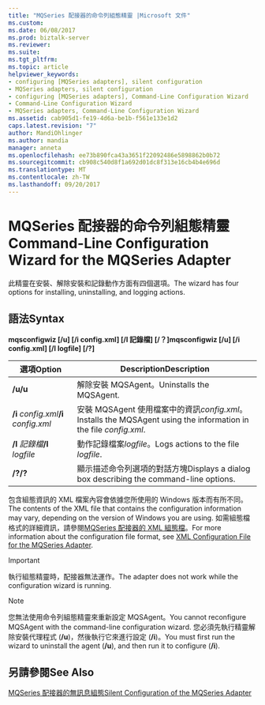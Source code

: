 ```yaml
---
title: "MQSeries 配接器的命令列組態精靈 |Microsoft 文件"
ms.custom: 
ms.date: 06/08/2017
ms.prod: biztalk-server
ms.reviewer: 
ms.suite: 
ms.tgt_pltfrm: 
ms.topic: article
helpviewer_keywords:
- configuring [MQSeries adapters], silent configuration
- MQSeries adapters, silent configuration
- configuring [MQSeries adapters], Command-Line Configuration Wizard
- Command-Line Configuration Wizard
- MQSeries adapters, Command-Line Configuration Wizard
ms.assetid: cab905d1-fe19-4d6a-be1b-f561e133e1d2
caps.latest.revision: "7"
author: MandiOhlinger
ms.author: mandia
manager: anneta
ms.openlocfilehash: ee73b890fca43a3651f22092486e5898862b0b72
ms.sourcegitcommit: cb908c540d8f1a692d01dc8f313e16cb4b4e696d
ms.translationtype: MT
ms.contentlocale: zh-TW
ms.lasthandoff: 09/20/2017
---
```

# <a name="command-line-configuration-wizard-for-the-mqseries-adapter"></a><span data-ttu-id="a0e79-102">MQSeries 配接器的命令列組態精靈</span><span class="sxs-lookup"><span data-stu-id="a0e79-102">Command-Line Configuration Wizard for the MQSeries Adapter</span></span>
<span data-ttu-id="a0e79-103">此精靈在安裝、解除安裝和記錄動作方面有四個選項。</span><span class="sxs-lookup"><span data-stu-id="a0e79-103">The wizard has four options for installing, uninstalling, and logging actions.</span></span>  
  
## <a name="syntax"></a><span data-ttu-id="a0e79-104">語法</span><span class="sxs-lookup"><span data-stu-id="a0e79-104">Syntax</span></span>  
 <span data-ttu-id="a0e79-105">**mqsconfigwiz [/u] [/i config.xml] [/l 記錄檔] [/？]**</span><span class="sxs-lookup"><span data-stu-id="a0e79-105">**mqsconfigwiz [/u] [/i config.xml] [/l logfile] [/?]**</span></span>  
  
|<span data-ttu-id="a0e79-106">選項</span><span class="sxs-lookup"><span data-stu-id="a0e79-106">Option</span></span>|<span data-ttu-id="a0e79-107">Description</span><span class="sxs-lookup"><span data-stu-id="a0e79-107">Description</span></span>|  
|------------|-----------------|  
|<span data-ttu-id="a0e79-108">**/u**</span><span class="sxs-lookup"><span data-stu-id="a0e79-108">**/u**</span></span>|<span data-ttu-id="a0e79-109">解除安裝 MQSAgent。</span><span class="sxs-lookup"><span data-stu-id="a0e79-109">Uninstalls the MQSAgent.</span></span>|  
|<span data-ttu-id="a0e79-110">**/i** *config.xml*</span><span class="sxs-lookup"><span data-stu-id="a0e79-110">**/i** *config.xml*</span></span>|<span data-ttu-id="a0e79-111">安裝 MQSAgent 使用檔案中的資訊*config.xml*。</span><span class="sxs-lookup"><span data-stu-id="a0e79-111">Installs the MQSAgent using the information in the file *config.xml*.</span></span>|  
|<span data-ttu-id="a0e79-112">**/l** *記錄檔*</span><span class="sxs-lookup"><span data-stu-id="a0e79-112">**/l** *logfile*</span></span>|<span data-ttu-id="a0e79-113">動作記錄檔案*logfile*。</span><span class="sxs-lookup"><span data-stu-id="a0e79-113">Logs actions to the file *logfile*.</span></span>|  
|<span data-ttu-id="a0e79-114">**/?**</span><span class="sxs-lookup"><span data-stu-id="a0e79-114">**/?**</span></span>|<span data-ttu-id="a0e79-115">顯示描述命令列選項的對話方塊</span><span class="sxs-lookup"><span data-stu-id="a0e79-115">Displays a dialog box describing the command-line options.</span></span>|  
  
 <span data-ttu-id="a0e79-116">包含組態資訊的 XML 檔案內容會依據您所使用的 Windows 版本而有所不同。</span><span class="sxs-lookup"><span data-stu-id="a0e79-116">The contents of the XML file that contains the configuration information may vary, depending on the version of Windows you are using.</span></span> <span data-ttu-id="a0e79-117">如需組態檔格式的詳細資訊，請參閱[MQSeries 配接器的 XML 組態檔](../core/xml-configuration-file-for-the-mqseries-adapter.md)。</span><span class="sxs-lookup"><span data-stu-id="a0e79-117">For more information about the configuration file format, see [XML Configuration File for the MQSeries Adapter](../core/xml-configuration-file-for-the-mqseries-adapter.md).</span></span>  
  
> [!IMPORTANT]
>  <span data-ttu-id="a0e79-118">執行組態精靈時，配接器無法運作。</span><span class="sxs-lookup"><span data-stu-id="a0e79-118">The adapter does not work while the configuration wizard is running.</span></span>  
  
> [!NOTE]
>  <span data-ttu-id="a0e79-119">您無法使用命令列組態精靈來重新設定 MQSAgent。</span><span class="sxs-lookup"><span data-stu-id="a0e79-119">You cannot reconfigure MQSAgent with the command-line configuration wizard.</span></span> <span data-ttu-id="a0e79-120">您必須先執行精靈解除安裝代理程式 (**/u**)，然後執行它來進行設定 (**/i**)。</span><span class="sxs-lookup"><span data-stu-id="a0e79-120">You must first run the wizard to uninstall the agent (**/u**), and then run it to configure (**/i**).</span></span>  
  
## <a name="see-also"></a><span data-ttu-id="a0e79-121">另請參閱</span><span class="sxs-lookup"><span data-stu-id="a0e79-121">See Also</span></span>  
 [<span data-ttu-id="a0e79-122">MQSeries 配接器的無訊息組態</span><span class="sxs-lookup"><span data-stu-id="a0e79-122">Silent Configuration of the MQSeries Adapter</span></span>](../core/silent-configuration-of-the-mqseries-adapter.md)